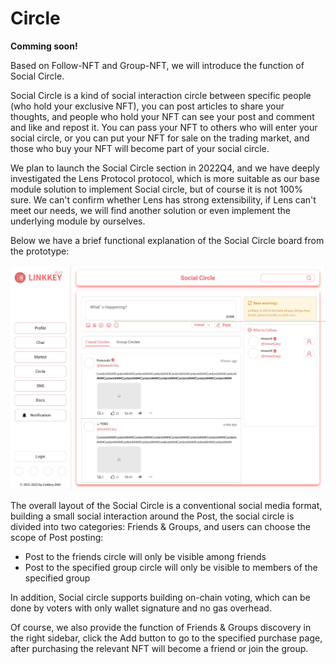 # Circle

**Comming soon!**

Based on Follow-NFT and Group-NFT, we will introduce the function of Social Circle.

Social Circle is a kind of social interaction circle between specific people (who hold your exclusive NFT), you can post articles to share your thoughts, and people who hold your NFT can see your post and comment and like and repost it. You can pass your NFT to others who will enter your social circle, or you can put your NFT for sale on the trading market, and those who buy your NFT will become part of your social circle.

We plan to launch the Social Circle section in 2022Q4, and we have deeply investigated the Lens Protocol protocol, which is more suitable as our base module solution to implement Social circle, but of course it is not 100% sure. We can't confirm whether Lens has strong extensibility, if Lens can't meet our needs, we will find another solution or even implement the underlying module by ourselves.

Below we have a brief functional explanation of the Social Circle board from the prototype:

![social circle](../assets/img/social-circle.jpg)

The overall layout of the Social Circle is a conventional social media format, building a small social interaction around the Post, the social circle is divided into two categories: Friends & Groups, and users can choose the scope of Post posting:

- Post to the friends circle will only be visible among friends
- Post to the specified group circle will only be visible to members of the specified group


In addition, Social circle supports building on-chain voting, which can be done by voters with only wallet signature and no gas overhead.

Of course, we also provide the function of Friends & Groups discovery in the right sidebar, click the Add button to go to the specified purchase page, after purchasing the relevant NFT will become a friend or join the group.

